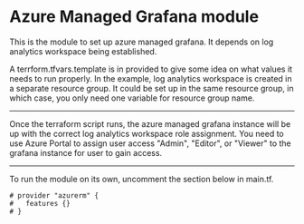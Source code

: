 # Azure Managed Grafana module

This is the module to set up azure managed grafana. It depends on log analytics workspace being established.

A terrform.tfvars.template is in provided to give some idea on what values it needs to run properly. In the example, log analytics workspace is created in a separate resource group. It could be set up in the same resource group, in which case, you only need one variable for resource group name.

***
Once the terraform script runs, the azure managed grafana instance will be up with the correct log analytics workspace role assignment. You need to use Azure Portal to assign user access "Admin", "Editor", or "Viewer" to the grafana instance for user to gain access.
***

To run the module on its own, uncomment the section below in main.tf.

```
# provider "azurerm" {
#   features {}
# }
```
